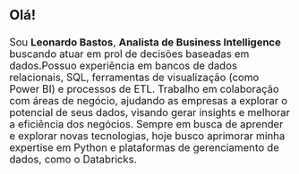 # <p style="font-size:24px; font-weight:bold;">Olá!</p>

<p style="font-size:18px;">Sou <strong>Leonardo Bastos</strong>, <strong>Analista de Business Intelligence</strong> buscando atuar em prol de decisões baseadas em dados.Possuo experiência em bancos de dados relacionais, SQL, ferramentas de visualização (como Power BI) e processos de ETL. Trabalho em colaboração com áreas de negócio, ajudando as empresas a explorar o potencial de seus dados, visando gerar insights e melhorar a eficiência dos negócios. Sempre em busca de aprender e explorar novas tecnologias, hoje busco aprimorar minha expertise em Python e plataformas de gerenciamento de dados, como o Databricks.

